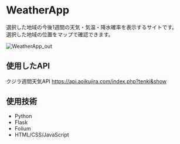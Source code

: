 # WeatherApp

選択した地域の今後1週間の天気・気温・降水確率を表示するサイトです。  
選択した地域の位置をマップで確認できます。

![WeatherApp_out](https://github.com/kenv0317/WeatherApp/assets/71165696/38dc5c74-92ce-4e97-804a-27d48741b4fb)

## 使用したAPI
クジラ週間天気API https://api.aoikujira.com/index.php?tenki&show

## 使用技術
- Python
- Flask
- Folium
- HTML/CSS/JavaScript
